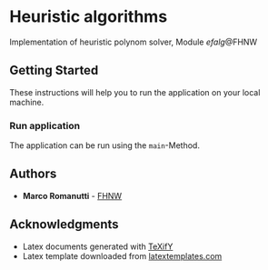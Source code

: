 # Heuristic algorithms

Implementation of heuristic polynom solver, Module *efalg*@FHNW

## Getting Started

These instructions will help you to run the application on your local machine.

### Run application

The application can be run using the `main`-Method.

## Authors

* **Marco Romanutti** - [FHNW](marco.romanutti@students.fhnw.ch)

## Acknowledgments

* Latex documents generated with [TeXifY](https://plugins.jetbrains.com/plugin/9473-texify-idea)
* Latex template downloaded from [latextemplates.com](https://www.latextemplates.com/template/wenneker-article)
